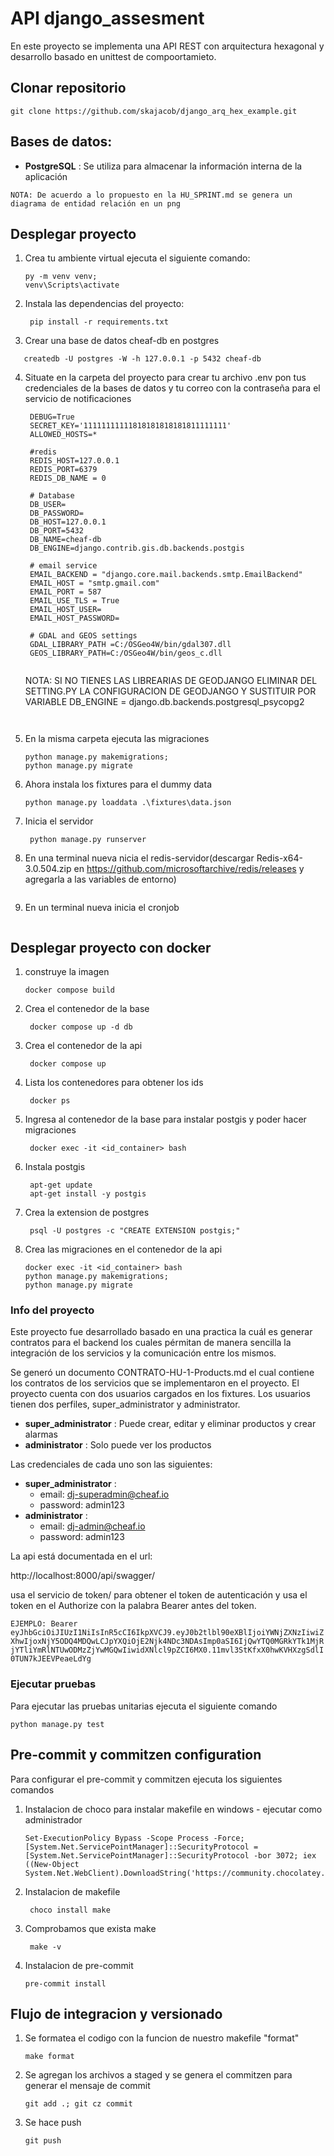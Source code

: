 # API django_assesment
En este proyecto se implementa una API REST con arquitectura hexagonal y desarrollo basado en unittest de compoortamieto.

## Clonar repositorio

```
git clone https://github.com/skajacob/django_arq_hex_example.git
```

## Bases de datos:
- **PostgreSQL** : Se utiliza para almacenar la información interna de la aplicación

`NOTA: De acuerdo a lo propuesto en la HU_SPRINT.md se genera un diagrama de entidad relación en un png`

## Desplegar proyecto

1. Crea tu ambiente virtual ejecuta el siguiente comando:

   ```ssh
   py -m venv venv;
   venv\Scripts\activate
   ```

2. Instala las dependencias del proyecto:

   ```ssh
    pip install -r requirements.txt
    ```

3. Crear una base de datos cheaf-db en postgres 
```
   createdb -U postgres -W -h 127.0.0.1 -p 5432 cheaf-db 
 ```
4. Situate en la carpeta del proyecto para crear tu archivo .env pon tus credenciales de la bases de datos y tu correo con la contraseña para el servicio de notificaciones
   ```ssh
    DEBUG=True
    SECRET_KEY='11111111111818181818181811111111'
    ALLOWED_HOSTS=*
    
    #redis
    REDIS_HOST=127.0.0.1
    REDIS_PORT=6379
    REDIS_DB_NAME = 0
    
    # Database
    DB_USER=
    DB_PASSWORD=
    DB_HOST=127.0.0.1
    DB_PORT=5432
    DB_NAME=cheaf-db
    DB_ENGINE=django.contrib.gis.db.backends.postgis

    # email service 
    EMAIL_BACKEND = "django.core.mail.backends.smtp.EmailBackend"
    EMAIL_HOST = "smtp.gmail.com"
    EMAIL_PORT = 587
    EMAIL_USE_TLS = True
    EMAIL_HOST_USER=
    EMAIL_HOST_PASSWORD=

    # GDAL and GEOS settings
    GDAL_LIBRARY_PATH =C:/OSGeo4W/bin/gdal307.dll
    GEOS_LIBRARY_PATH=C:/OSGeo4W/bin/geos_c.dll
    

    ```
    NOTA: SI NO TIENES LAS LIBREARIAS DE GEODJANGO ELIMINAR DEL SETTING.PY LA CONFIGURACION DE GEODJANGO Y SUSTITUIR POR VARIABLE DB_ENGINE = django.db.backends.postgresql_psycopg2
    ```
       
   ``` 
5. En la misma carpeta ejecuta las migraciones

   ```ssh
   python manage.py makemigrations;
   python manage.py migrate
   ```
6. Ahora instala los fixtures para el dummy data

   ```ssh
   python manage.py loaddata .\fixtures\data.json
   ```
   
6. Inicia el servidor

   ```ssh
    python manage.py runserver
    ```
7. En una terminal nueva nicia el redis-servidor(descargar Redis-x64-3.0.504.zip en 
 https://github.com/microsoftarchive/redis/releases y agregarla a las variables de entorno)

   ```redis-server 
    ```
8. En un terminal nueva inicia el cronjob

   ```celery -A apps.webApp worker --loglevel=info
    ```

## Desplegar proyecto con docker

1. construye la imagen

   ```ssh
   docker compose build
   ```
2. Crea el contenedor de la base

   ```ssh
    docker compose up -d db
    ```
3. Crea el contenedor de la api

   ```ssh
    docker compose up
    ```
4. Lista los contenedores para obtener los ids

   ```ssh
    docker ps
    ```
   
5. Ingresa al contenedor de la base para instalar postgis y poder hacer migraciones

   ```ssh
    docker exec -it <id_container> bash
    ```

6. Instala postgis

   ```ssh
    apt-get update
    apt-get install -y postgis
    ```

7. Crea la extension de postgres

    ```ssh
     psql -U postgres -c "CREATE EXTENSION postgis;"
     ```

8. Crea las migraciones en el contenedor de la api
    
    ```ssh
    docker exec -it <id_container> bash
    python manage.py makemigrations;
    python manage.py migrate
    ```

   
### Info del proyecto

Este proyecto fue desarrollado basado en una practica la cuál es generar contratos para el backend los cuales
pérmitan de manera sencilla la integración de los servicios y la comunicación entre los mismos.

Se generó un documento CONTRATO-HU-1-Products.md el cual contiene los contratos de los servicios que se implementaron en el proyecto.
El proyecto cuenta con dos usuarios cargados en los fixtures. Los usuarios tienen dos perfiles, super_administrator y administrator.


- **super_administrator** : Puede crear, editar y eliminar productos y crear alarmas
- **administrator** : Solo puede ver los productos

Las credenciales de cada uno son las siguientes:

- **super_administrator** :
  - email: dj-superadmin@cheaf.io 
  - password: admin123
- **administrator** :
  - email: dj-admin@cheaf.io 
  - password: admin123



La api está documentada en el url:

http://localhost:8000/api/swagger/

usa el servicio de token/ para obtener el token de autenticación y usa el token en el Authorize con la palabra Bearer antes del token.

`EJEMPLO: Bearer eyJhbGciOiJIUzI1NiIsInR5cCI6IkpXVCJ9.eyJ0b2tlbl90eXBlIjoiYWNjZXNzIiwiZXhwIjoxNjY5ODQ4MDQwLCJpYXQiOjE2Njk4NDc3NDAsImp0aSI6IjQwYTQ0MGRkYTk1MjRjYTliYmRlNTUwODMzZjYwMGQwIiwidXNlcl9pZCI6MX0.11mvl3StKfxX0hwKVHXzgSdlI0TUN7kJEEVPeaeLdYg`

### Ejecutar pruebas

Para ejecutar las pruebas unitarias ejecuta el siguiente comando

```ssh
python manage.py test
```


## Pre-commit y commitzen configuration

Para configurar el pre-commit y commitzen ejecuta los siguientes comandos

1. Instalacion de choco para instalar makefile en windows - ejecutar como administrador

   ```ssh
   Set-ExecutionPolicy Bypass -Scope Process -Force; [System.Net.ServicePointManager]::SecurityProtocol = [System.Net.ServicePointManager]::SecurityProtocol -bor 3072; iex ((New-Object System.Net.WebClient).DownloadString('https://community.chocolatey.org/install.ps1'))
   ```

2. Instalacion de makefile

   ```ssh
    choco install make
    ```
3. Comprobamos que exista make

    ```ssh
     make -v
     ```
4. Instalacion de pre-commit

    ```ssh
    pre-commit install
     ```

## Flujo de integracion y versionado

1. Se formatea el codigo con la funcion de nuestro makefile "format"

    ```ssh
    make format
     ```

2. Se agregan los archivos a staged y se genera el commitzen para generar el mensaje de commit

    ```ssh
    git add .; git cz commit
     ```
3. Se hace push
    
    ```ssh
    git push
    ```










